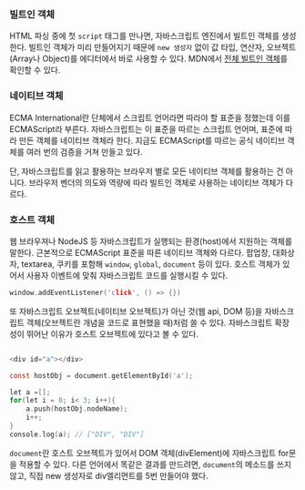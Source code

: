 
### 빌트인 객체

HTML 파싱 중에 첫 `script` 태그를 만나면, 자바스크립트 엔진에서 빌트인 객체를 생성한다.  빌트인 객체가 미리 만들어지기 때문에 `new 생성자` 없이  값 타입, 연산자, 오브젝트(Array나 Object)를 에디터에서 바로 사용할 수 있다. MDN에서 [전체 빌트인 객체](https://developer.mozilla.org/en-US/docs/Web/JavaScript/Reference/Global_Objects)를 확인할 수 있다.

### 네이티브 객체
ECMA International란 단체에서 스크립트 언어라면 따라야 할 표준을 정했는데 이를 ECMAScript라 부른다. 자바스크립트는 이 표준을 따르는 스크립트 언어며, 표준에 따라 만든 객체를 네이티브 객체라 한다. 지금도 ECMAScript를 따르는 공식 네이티브 객체를 여러 번의 검증을 거쳐 만들고 있다. 

단, 자바스크립트를 읽고 활용하는 브라우저 별로 모든 네이티브 객체를 활용하는 건 아니다. 브라우저 벤더의 의도와 역량에 따라 빌트인 객체로 사용하는 네이티브 객체가 다르다.

### 호스트 객체
웹 브라우져나 NodeJS 등 자바스크립트가 실행되는 환경(host)에서 지원하는 객체를 말한다. 근본적으로 ECMAScript 표준을 따른 네이티브 객체와 다르다. 팝업창, 대화상자, textarea, 쿠키를 포함해 `window`, `global`, `document` 등이 있다. 호스트 객체가 있어서 사용자 이벤트에 맞춰 자바스크립트 코드를 실행시킬 수 있다.

```c
window.addEventListener('click', () => {})
```


또 자바스크립트 오브젝트(네이티브 오브젝트)가 아닌 것(웹 api, DOM 등)을 자바스크립트 객체(오브젝트란 개념을 코드로 표현했을 때)처럼 쓸 수 있다. 자바스크립트 확장성이 뛰어난 이유가 호스트 오브젝트에 있다고 볼 수 있다.


```c

<div id="a"></div>

const hostObj = document.getElementById('a');

let a =[];
for(let i = 0; i< 3; i++){
    a.push(hostObj.nodeName);
    i++;
}
console.log(a); // ["DIV", "DIV"]

````
`document`란 호스트 오브젝트가 있어서 DOM 객체(divElement)에 자바스크립트 for문을 적용할 수 있다. 다른 언어에서 똑같은 결과를 만드려면, `document`의 메소드를 쓰지 않고, 직접 new 생성자로 div엘리먼트를 5번 만들어야 했다.

